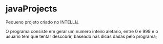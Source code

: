 # javaProjects
Pequeno projeto criado no INTELLIJ.

O programa consiste em gerar um numero inteiro aletario, entre 0 e 999 e o usuario tem que tentar descobrir, 
baseado nas dicas dadas pelo programa;
